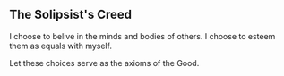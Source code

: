 The Solipsist's Creed
------

I choose to belive in the minds and bodies of others.
I choose to esteem them as equals with myself.

Let these choices serve as the axioms of the Good.
